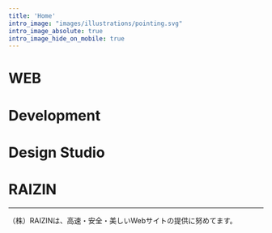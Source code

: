 ```yaml
---
title: 'Home'
intro_image: "images/illustrations/pointing.svg"
intro_image_absolute: true
intro_image_hide_on_mobile: true
---
```


# WEB 
# Development  
# Design Studio
# RAIZIN
---  


（株）RAIZINは、高速・安全・美しいWebサイトの提供に努めてます。  